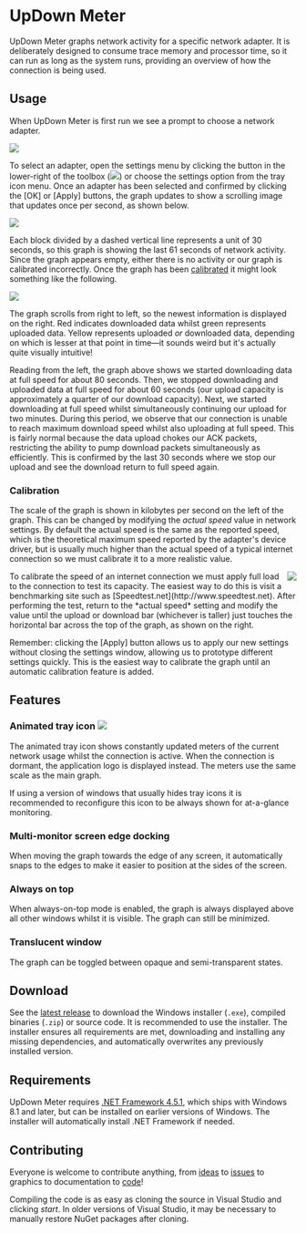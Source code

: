 UpDown Meter
============

UpDown Meter graphs network activity for a specific network adapter. It is deliberately designed to consume trace memory and processor time, so it can run as long as the system runs, providing an overview of how the connection is being used.

Usage
-----

When UpDown Meter is first run we see a prompt to choose a network adapter.

![][First run]

To select an adapter, open the settings menu by clicking the button in the lower-right of the toolbox (![][Settings button]) or choose the settings option from the tray icon menu. Once an adapter has been selected and confirmed by clicking the [OK] or [Apply] buttons, the graph updates to show a scrolling image that updates once per second, as shown below.

![][First minute]

Each block divided by a dashed vertical line represents a unit of 30 seconds, so this graph is showing the last 61 seconds of network activity. Since the graph appears empty, either there is no activity or our graph is calibrated incorrectly. Once the graph has been [calibrated](#calibration) it might look something like the following. 

![][Typical graph]

The graph scrolls from right to left, so the newest information is displayed on the right. Red indicates downloaded data whilst green represents uploaded data. Yellow represents uploaded *or* downloaded data, depending on which is lesser at that point in time&mdash;it sounds weird but it's actually quite visually intuitive!

Reading from the left, the graph above shows we started downloading data at full speed for about 80 seconds. Then, we stopped downloading and uploaded data at full speed for about 60 seconds (our upload capacity is approximately a quarter of our download capacity). Next, we started downloading at full speed whilst simultaneously continuing our upload for two minutes. During this period, we observe that our connection is unable to reach maximum download speed whilst also uploading at full speed. This is fairly normal because the data upload chokes our ACK packets, restricting the ability to pump download packets simultaneously as efficiently. This is confirmed by the last 30 seconds where we stop our upload and see the download return to full speed again.

### Calibration

The scale of the graph is shown in kilobytes per second on the left of the graph. This can be changed by modifying the *actual speed* value in network settings. By default the actual speed is the same as the reported speed, which is the theoretical maximum speed reported by the adapter's device driver, but is usually much higher than the actual speed of a typical internet connection so we must calibrate it to a more realistic value.

<img src="https://github.com/ScriptFUSION/UpDown-Meter/wiki/images/speedtest.gif" align="right">
To calibrate the speed of an internet connection we must apply full load to the connection to test its capacity. The easiest way to do this is visit a benchmarking site such as [Speedtest.net](http://www.speedtest.net). After performing the test, return to the *actual speed* setting and modify the value until the upload or download bar (whichever is taller) just touches the horizontal bar across the top of the graph, as shown on the right.

Remember: clicking the [Apply] button allows us to apply our new settings without closing the settings window, allowing us to prototype different settings quickly. This is the easiest way to calibrate the graph until an automatic calibration feature is added.

Features
--------

### Animated tray icon ![][Tray icon]

The animated tray icon shows constantly updated meters of the current network usage whilst the connection is active. When the connection is dormant, the application logo is displayed instead. The meters use the same scale as the main graph.

If using a version of windows that usually hides tray icons it is recommended to reconfigure this icon to be always shown for at-a-glance monitoring.

### Multi-monitor screen edge docking

When moving the graph towards the edge of any screen, it automatically snaps to the edges to make it easier to position at the sides of the screen.

### Always on top

When always-on-top mode is enabled, the graph is always displayed above all other windows whilst it is visible. The graph can still be minimized.

### Translucent window

The graph can be toggled between opaque and semi-transparent states.

Download
--------

See the [latest release][Latest release] to download the Windows installer (`.exe`), compiled binaries (`.zip`) or source code. It is recommended to use the installer. The installer ensures all requirements are met, downloading and installing any missing dependencies, and automatically overwrites any previously installed version.

Requirements
------------

UpDown Meter requires [.NET Framework 4.5.1][.NET Framework], which ships with Windows 8.1 and later, but can be installed on earlier versions of Windows. The installer will automatically install .NET Framework if needed.

Contributing
------------

Everyone is welcome to contribute anything, from [ideas][Issues] to [issues][Issues] to graphics to documentation to [code][PRs]!

Compiling the code is as easy as cloning the source in Visual Studio and clicking *start*. In older versions of Visual Studio, it may be necessary to manually restore NuGet packages after cloning.


  [Latest release]: https://github.com/ScriptFUSION/UpDown-Meter/releases/latest
  [Issues]: https://github.com/ScriptFUSION/UpDown-Meter/issues
  [PRs]: https://github.com/ScriptFUSION/UpDown-Meter/pulls
  [.NET Framework]: http://go.microsoft.com/fwlink/p/?LinkId=310159
  
  [First run]: https://github.com/ScriptFUSION/UpDown-Meter/wiki/images/firstrun.gif
  [First minute]: https://github.com/ScriptFUSION/UpDown-Meter/wiki/images/1%20minute.gif
  [Typical graph]: https://github.com/ScriptFUSION/UpDown-Meter/wiki/images/typical.gif
  [Settings button]: https://github.com/ScriptFUSION/UpDown-Meter/wiki/images/settings.gif
  [Tray icon]: https://github.com/ScriptFUSION/UpDown-Meter/wiki/images/tray.gif
